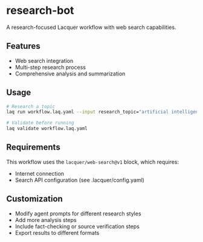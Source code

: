 # research-bot

A research-focused Lacquer workflow with web search capabilities.

## Features

- Web search integration
- Multi-step research process
- Comprehensive analysis and summarization

## Usage

```bash
# Research a topic
laq run workflow.laq.yaml --input research_topic="artificial intelligence trends 2024"

# Validate before running
laq validate workflow.laq.yaml
```

## Requirements

This workflow uses the `lacquer/web-search@v1` block, which requires:
- Internet connection
- Search API configuration (see .lacquer/config.yaml)

## Customization

- Modify agent prompts for different research styles
- Add more analysis steps
- Include fact-checking or source verification steps
- Export results to different formats
